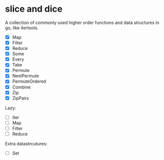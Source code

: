 # slice and dice

A collection of commonly used higher order functions and data structures in go, like itertools.

- [x] Map
- [x] Filter
- [x] Reduce
- [x] Some
- [x] Every
- [x] Take
- [x] Permute
- [x] NextPermute
- [x] PermuteOrdered
- [x] Combine
- [x] Zip
- [x] ZipPairs

Lazy:

- [ ] Iter
- [ ] Map
- [ ] Filter
- [ ] Reduce

Extra datastrcutures:

- [ ] Set
